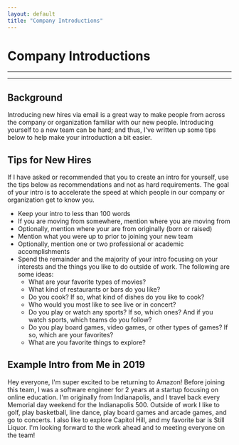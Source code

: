 ```yaml
---
layout: default
title: "Company Introductions"
---
```


# Company Introductions

---
---

## Background

Introducing new hires via email is a great way to make people from across the
company or organization familiar with our new people. Introducing yourself
to a new team can be hard; and thus, I've written up some tips below to
help make your introduction a bit easier.

## Tips for New Hires

If I have asked or recommended that you to create an intro for yourself,
use the tips below as recommendations and not as hard requirements.
The goal of your intro is to accelerate the speed at which people in our
company or organization get to know you.

* Keep your intro to less than 100 words
* If you are moving from somewhere, mention where you are moving from
* Optionally, mention where your are from originally (born or raised)
* Mention what you were up to prior to joining your new team
* Optionally, mention one or two professional or academic accomplishments
* Spend the remainder and the majority of your intro focusing on your
interests and the things you like to do outside of work. The following
are some ideas:
  * What are your favorite types of movies?
  * What kind of restaurants or bars do you like?
  * Do you cook? If so, what kind of dishes do you like to cook?
  * Who would you most like to see live or in concert?
  * Do you play or watch any sports? If so, which ones?
And if you watch sports, which teams do you follow?
  * Do you play board games, video games, or other types of games?
If so, which are your favorites?
  * What are you favorite things to explore?

## Example Intro from Me in 2019

Hey everyone, I'm super excited to be returning to Amazon!
Before joining this team,
I was a software engineer for 2 years at a startup focusing on
online education. I'm originally from Indianapolis, and I travel back
every Memorial day weekend for the Indianapolis 500. Outside of work I
like to golf, play basketball, line dance, play board games and arcade
games, and go to concerts. I also like to explore Capitol Hill, and my
favorite bar is Still Liquor. I'm looking forward to the work ahead and
to meeting everyone on the team!


